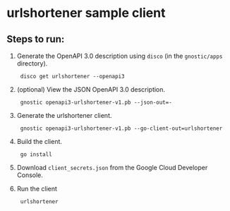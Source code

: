 # urlshortener sample client

## Steps to run:

1. Generate the OpenAPI 3.0 description using `disco` (in the `gnostic/apps` directory).

        disco get urlshortener --openapi3

2. (optional) View the JSON OpenAPI 3.0 description.

        gnostic openapi3-urlshortener-v1.pb --json-out=-

3. Generate the urlshortener client.

        gnostic openapi3-urlshortener-v1.pb --go-client-out=urlshortener

4. Build the client.

        go install

5. Download `client_secrets.json` from the Google Cloud Developer Console.

6. Run the client

        urlshortener
